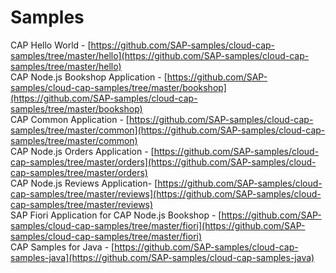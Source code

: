 # Samples

CAP Hello World - [https://github.com/SAP-samples/cloud-cap-samples/tree/master/hello](https://github.com/SAP-samples/cloud-cap-samples/tree/master/hello)<br>
CAP Node.js Bookshop Application - [https://github.com/SAP-samples/cloud-cap-samples/tree/master/bookshop](https://github.com/SAP-samples/cloud-cap-samples/tree/master/bookshop)<br>
CAP Common Application - [https://github.com/SAP-samples/cloud-cap-samples/tree/master/common](https://github.com/SAP-samples/cloud-cap-samples/tree/master/common)<br>
CAP Node.js Orders Application - [https://github.com/SAP-samples/cloud-cap-samples/tree/master/orders](https://github.com/SAP-samples/cloud-cap-samples/tree/master/orders)<br>
CAP Node.js Reviews Application- [https://github.com/SAP-samples/cloud-cap-samples/tree/master/reviews](https://github.com/SAP-samples/cloud-cap-samples/tree/master/reviews)<br>
SAP Fiori Application for CAP Node.js Bookshop - [https://github.com/SAP-samples/cloud-cap-samples/tree/master/fiori](https://github.com/SAP-samples/cloud-cap-samples/tree/master/fiori)<br>
CAP Samples for Java - [https://github.com/SAP-samples/cloud-cap-samples-java](https://github.com/SAP-samples/cloud-cap-samples-java)